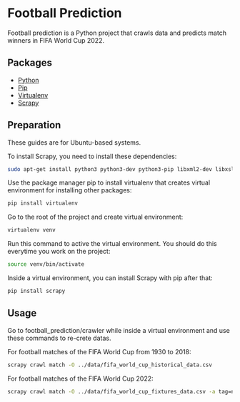 # Football Prediction

Football prediction is a Python project that crawls data and predicts match winners in FIFA World Cup 2022.

## Packages

- [Python](https://www.python.org/)
- [Pip](https://pip.pypa.io/en/stable/)
- [Virtualenv](https://pypi.org/project/virtualenv/)
- [Scrapy](https://scrapy.org/)

## Preparation

These guides are for Ubuntu-based systems.

To install Scrapy, you need to install these dependencies:

```bash
sudo apt-get install python3 python3-dev python3-pip libxml2-dev libxslt1-dev zlib1g-dev libffi-dev libssl-dev
```

Use the package manager pip to install virtualenv that creates virtual environment for installing other packages:

```bash
pip install virtualenv
```
Go to the root of the project and create virtual environment:

```bash
virtualenv venv
```

Run this command to active the virtual environment. You should do this everytime you work on the project:

```bash
source venv/bin/activate
```

Inside a virtual environment, you can install Scrapy with pip after that:

```bash
pip install scrapy
```

## Usage

Go to football_prediction/crawler while inside a virtual environment and use these commands to re-crete datas.

For football matches of the FIFA World Cup from 1930 to 2018:


```bash
scrapy crawl match -O ../data/fifa_world_cup_historical_data.csv
```

For football matches of the FIFA World Cup 2022:


```bash
scrapy crawl match -O ../data/fifa_world_cup_fixtures_data.csv -a tag=new
```
